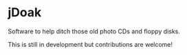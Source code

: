 # jDoak

Software to help ditch those old photo CDs and floppy disks.

This is still in development but contributions are welcome!
